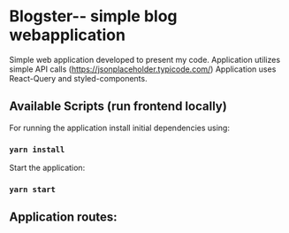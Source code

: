 # Blogster-- simple blog webapplication

Simple web application developed to present my code.
Application utilizes simple API calls (https://jsonplaceholder.typicode.com/)
Application uses React-Query and styled-components.

## Available Scripts (run frontend locally)

For running the application install initial dependencies using:

### `yarn install`

Start the application:

### `yarn start`

## Application routes:
